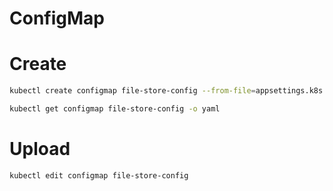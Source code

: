 # ConfigMap

# Create
```bash
kubectl create configmap file-store-config --from-file=appsettings.k8s.json

kubectl get configmap file-store-config -o yaml
```

# Upload

```bash
kubectl edit configmap file-store-config
```
